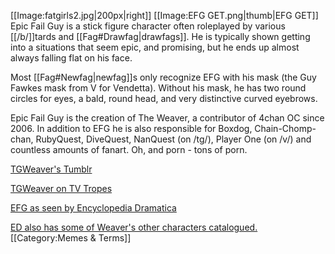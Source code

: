 [[Image:fatgirls2.jpg|200px|right]]
[[Image:EFG GET.png|thumb|EFG GET]]
Epic Fail Guy is a stick figure character often roleplayed by various [[/b/]]tards and [[Fag#Drawfag|drawfags]]. He is typically shown getting into a situations that seem epic, and promising, but he ends up almost always falling flat on his face.

Most [[Fag#Newfag|newfag]]s only recognize EFG with his mask (the Guy Fawkes mask from V for Vendetta). Without his mask, he has two round circles for eyes, a bald, round head, and very distinctive curved eyebrows.

Epic Fail Guy is the creation of The Weaver, a contributor of 4chan OC since 2006. In addition to EFG he is also responsible for Boxdog, Chain-Chomp-chan, RubyQuest, DiveQuest, NanQuest (on /tg/), Player One (on /v/) and countless amounts of fanart. Oh, and porn - tons of porn.

[TGWeaver's Tumblr](http://tgweaver.tumblr.com/)

[TGWeaver on TV Tropes](http://tvtropes.org/pmwiki/pmwiki.php/Creator/TheWeaver)

[EFG as seen by Encyclopedia Dramatica](https://encyclopediadramatica.se/Epic_Fail_Guy)

[ED also has some of Weaver's other characters catalogued.](https://encyclopediadramatica.se/Drawhore)
[[Category:Memes & Terms]]